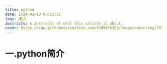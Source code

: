 ```yaml
---
title: python
date: 2024-03-19 00:11:31
tags: 爬虫
abstracts: A abstracts of what this article is about
cover: https://raw.githubusercontent.com/3309446352/Images/main/img/79399507_p0_square1200.jpg?token=ASFPQIH6CFM5ZQ2BGP4U2C3F7JJYE
---
```

# 一.python简介

